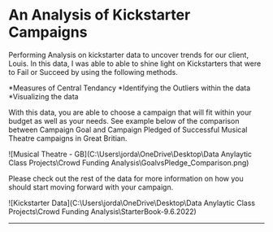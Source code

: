 # An Analysis of Kickstarter Campaigns
Performing Analysis on kickstarter data to uncover trends for our client, Louis. In this data, I was able to able to shine light on Kickstarters that were to Fail or Succeed by using the following methods.

*Measures of Central Tendancy
*Identifying the Outliers within the data
*Visualizing the data

With this data, you are able to choose a campaign that will fit within your budget as well as your needs. See example below of the comparison between Campaign Goal and Campaign Pledged of Successful Musical Theatre campaigns in Great Britian.

![Musical Theatre - GB](C:\Users\jorda\OneDrive\Desktop\Data Anylaytic Class Projects\Crowd Funding Analysis\GoalvsPledge_Comparison.png)

Please check out the rest of the data for more information on how you should start moving forward with your campaign.

![Kickstarter Data](C:\Users\jorda\OneDrive\Desktop\Data Anylaytic Class Projects\Crowd Funding Analysis\StarterBook-9.6.2022)

---
